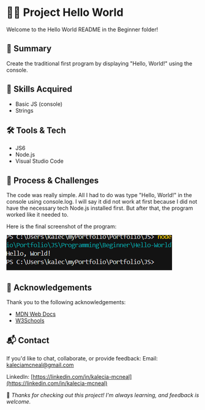 # 👩‍💻 Project Hello World
Welcome to the Hello World README in the Beginner folder!

## 📖 Summary
Create the traditional first program by displaying "Hello, World!" using the console.

## 🧠 Skills Acquired
- Basic JS (console)
- Strings

## 🛠️ Tools & Tech
- JS6
- Node.js 
- Visual Studio Code 

## 🔄 Process & Challenges
The code was really simple. All I had to do was type "Hello, World!" in the console using console.log. I will say it did not work at first because I did not have the necessary tech Node.js installed first. But after that, the program worked like it needed to. 

Here is the final screenshot of the program: 

![Final Screenshot](/JS/Programming/Beginner/Hello-World/image/final-screenshot.png "My Final Screenshot")

## 🙏 Acknowledgements
Thank you to the following acknowledgements: 
- [MDN Web Docs](https://developer.mozilla.org/)
- [W3Schools](https://www.w3schools.com/)


## 📬 Contact
If you'd like to chat, collaborate, or provide feedback:
Email: [kaleciamcneal@gmail.com](mailto:kaleciamcneal@gmail.com)  

LinkedIn: [https://linkedin.com/in/kalecia-mcneal](https://linkedin.com/in/kalecia-mcneal)

🌟 *Thanks for checking out this project! I'm always learning, and feedback is welcome.*